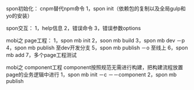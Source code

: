 spon初始化：
cnpm替代npm命令
	1，spon init（依赖包的复制以及全局gulp和yo的安装）

spon交互：
	1，help信息
	2，错误命令
	3，错误参数options

mobi之
page工程：
	1，spon mb init
	2，soon mb build
	3，spon mb dev －p
	4，spon mb publish 至dev开发分支
	5，spon mb publish －o  至线上
	6，spon mb add
	7，多个page工程测试

mobi之
component工程
	component按照规范无需进行构建，把构建流程放置page的业务逻辑中进行
	1，spon mb init －c －－component
	2，spon mb publish
